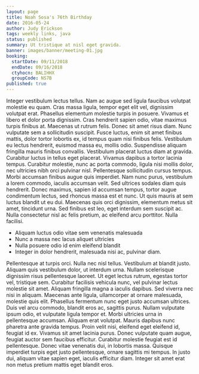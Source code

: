 ```yaml
---
layout: page
title: Noah Sosa's 76th Birthday
date: 2016-05-24
author: Judy Erickson
tags: weekly links, java
status: published
summary: Ut tristique at nisl eget gravida.
banner: images/banner/meeting-01.jpg
booking:
  startDate: 09/11/2018
  endDate: 09/16/2018
  ctyhocn: BALIHHX
  groupCode: NS7B
published: true
---
```

Integer vestibulum lectus tellus. Nam ac augue sed ligula faucibus volutpat molestie eu quam. Cras massa ligula, tempor eget elit vel, dignissim volutpat erat. Phasellus elementum molestie turpis in posuere. Vivamus et libero et dolor porta dignissim. Cras hendrerit sapien odio, vitae maximus turpis finibus at. Maecenas ut rutrum felis. Donec sit amet risus diam. Nunc vulputate sem a sollicitudin suscipit. Fusce luctus, enim sit amet finibus mattis, dolor tortor lobortis ex, id tempus quam nisi finibus felis. Vestibulum eu lectus hendrerit, euismod massa eu, mollis odio. Suspendisse aliquam fringilla mauris finibus convallis. Vestibulum placerat luctus diam at gravida. Curabitur luctus in tellus eget placerat. Vivamus dapibus a tortor lacinia tempus.
Curabitur molestie, nunc ac porta commodo, ligula nisi mollis dolor, nec ultricies nibh orci pulvinar nisl. Pellentesque sollicitudin cursus tempus. Morbi accumsan finibus augue quis imperdiet. Nam nunc purus, vestibulum a lorem commodo, iaculis accumsan velit. Sed ultrices sodales diam quis hendrerit. Donec maximus, sapien id accumsan tempus, tortor augue condimentum lectus, sed rhoncus massa est et nunc. Ut quis mauris at sem luctus blandit ut eu dui. Maecenas quis orci dignissim, elementum metus sit amet, tincidunt urna. Sed finibus est leo, eget interdum sem suscipit ac. Nulla consectetur nisl ac felis pretium, ac eleifend arcu porttitor. Nulla facilisi.

* Aliquam luctus odio vitae sem venenatis malesuada
* Nunc a massa nec lacus aliquet ultricies
* Nulla posuere odio id enim eleifend blandit
* Integer in dolor hendrerit, malesuada nisi ac, pulvinar diam.

Pellentesque at turpis orci. Nulla nec nisl tellus. Vestibulum at blandit justo. Aliquam quis vestibulum dolor, ut interdum urna. Nullam scelerisque dignissim risus pellentesque laoreet. Ut eget lectus rutrum, egestas tortor vel, tristique sem. Curabitur facilisis vehicula nunc, vel pulvinar lectus molestie sit amet. Aliquam fringilla magna a iaculis dapibus. Sed viverra nec nisi in aliquam. Maecenas ante ligula, ullamcorper at ornare malesuada, molestie quis elit. Phasellus fermentum nunc eget justo accumsan ultrices. Duis vel arcu commodo, blandit eros ac, sagittis purus. Nullam vulputate ipsum odio, et vulputate ligula tempor et. Morbi ultricies urna in pellentesque accumsan.
Aliquam erat volutpat. Mauris dapibus nunc pharetra ante gravida tempus. Proin velit nisi, eleifend eget eleifend id, feugiat id ex. Vivamus sit amet lacinia purus. Donec vulputate quam augue, feugiat auctor sem faucibus efficitur. Curabitur molestie feugiat est id pellentesque. Donec vitae venenatis dui, in lobortis massa. Quisque imperdiet turpis eget justo pellentesque, ornare sagittis mi tempus. In justo dui, aliquam vitae sapien eget, iaculis efficitur diam. Integer sit amet erat non metus pretium mattis eget blandit eros.
